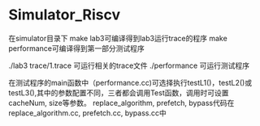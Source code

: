 # Simulator_Riscv

在simulator目录下
make lab3可编译得到lab3运行trace的程序
make performance可编译得到第一部分测试程序

./lab3 trace/1.trace 可运行相关的trace文件
./performance 可运行测试程序

在测试程序的main函数中（performance.cc)可选择执行testL1()，testL2()或testL3(),其中的参数配置不同，三者都会调用Test函数，调用时可设置cacheNum, size等参数。
replace_algorithm, prefetch, bypass代码在replace_algorithm.cc, prefetch.cc, bypass.cc中

